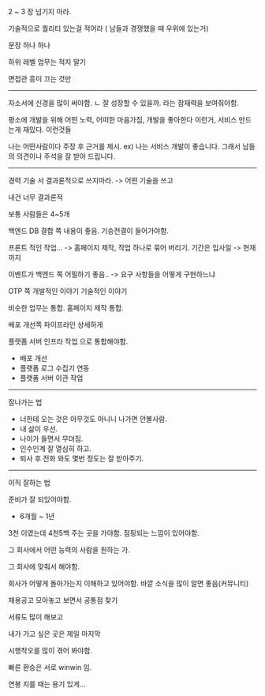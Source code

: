 2 ~ 3 장 넘기지 마라. 

기술적으로 퀄리티 있는걸 적어라 ( 남들과 경쟁했을 때 우위에 있는거)

문장 하나 하나

하위 레벨 업무는 적지 말기

면접관 흥미 끄는 것만

---

자소서에 신경을 많이 써야함.
ㄴ 잘 성장할 수 있을까. 라는 잠재력을 보여줘야함.

평소에 개발을 위해 어떤 노력, 어떠한 마음가짐, 개발을 좋아한다 이런거, 서비스 만드는게 재밌다. 이런것들

나는 어떤사람이다 주장 후 근거를 제시.
ex) 나는 서비스 개발이 좋습니다. 그래서 남들의 의견이나 주석을 잘 받아 드립니다.


----

경력 기술 서
결과론적으로 쓰지마라. -> 어떤 기술을 쓰고 

내건 너무 결과론적

보통 사람들은 4~5개

백엔드 DB 결합 쪽 내용이 좋음. 기승전결이 들어가야함.

프론트 적인 작업...  -> 홈페이지 제작, 작업 하나로 묶어 버리기. 기간은 입사일 -> 현재까지

이벤트가 백엔드 쪽 어필하기 좋음.. -> 요구 사항들을 어떻게 구현하느냐

OTP 쪽 개발적인 이야기 기술적인 이야기

비슷한 업무는 통합.
홈페이지 제작 통합.



배포 개선쪽 파이프라인 상세하게

플랫폼 서버 인프라 작업 으로 통합해야함.
* 배포 개선
* 플랫폼 로그 수집기 연동
* 플랫폼 서버 이관 작업

---

잘나가는 법

* 너한테 오는 것은 아무것도 아니니 나가면 안볼사람.
* 내 삶이 우선.
* 나이가 들면서 무뎌짐.
* 인수인계 잘 열심히 하고.
* 퇴사 후 전화 와도 몇번 정도는 잘 받아주기.

---
이직 잘하는 법

준비가 잘 되있어야함.
* 6개월 ~ 1년

3천 이였는데 4천5백 주는 곳을 가야함. 점핑되는 느낌이 있어야함.

그 회사에서 어떤 능력의 사람을 원하는 가.

그 회사에 맞춰서 해야함.

회사가 어떻게 돌아가는지 이해하고 있어야함.
바깥 소식을 많이 알면 좋음(커뮤니티)

채용공고 모아놓고 보면서 공통점 찾기

서류도 많이 해보고

내가 가고 싶은 곳은 제일 마지막

시행착오를 많이 겪어 봐야함. 

빠른 환승은 서로 winwin 임.

연봉 지를 때는 용기 있게...